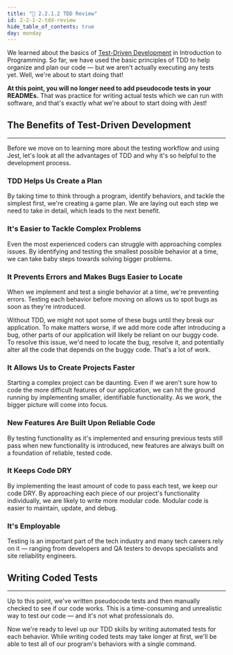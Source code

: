```yaml
---
title: "📓 2.2.1.2 TDD Review"
id: 2-2-1-2-tdd-review
hide_table_of_contents: true
day: monday
---
```


We learned about the basics of [Test-Driven Development](https://old.learnhowtoprogram.com/lessons/overview-of-test-driven-development-tdd-with-text-analyzer) in Introduction to Programming. So far, we have used the basic principles of TDD to help organize and plan our code — but we aren't actually executing any tests yet. Well, we're about to start doing that!

**At this point, you will no longer need to add pseudocode tests in your READMEs.** That was practice for writing actual tests which we can run with software, and that's exactly what we're about to start doing with Jest!

## The Benefits of Test-Driven Development
---

Before we move on to learning more about the testing workflow and using Jest, let's look at all the advantages of TDD and why it's so helpful to the development process.

### TDD Helps Us Create a Plan

By taking time to think through a program, identify behaviors, and tackle the simplest first, we're creating a game plan. We are laying out each step we need to take in detail, which leads to the next benefit.

### It's Easier to Tackle Complex Problems

Even the most experienced coders can struggle with approaching complex issues. By identifying and testing the smallest possible behavior at a time, we can take baby steps towards solving bigger problems.

### It Prevents Errors and Makes Bugs Easier to Locate

When we implement and test a single behavior at a time, we're preventing errors. Testing each behavior before moving on allows us to spot bugs as soon as they're introduced.

Without TDD, we might not spot some of these bugs until they break our application. To make matters worse, if we add more code after introducing a bug, other parts of our application will likely be reliant on our buggy code. To resolve this issue, we'd need to locate the bug, resolve it, and potentially alter all the code that depends on the buggy code. That's a lot of work.

### It Allows Us to Create Projects Faster

Starting a complex project can be daunting. Even if we aren't sure how to code the more difficult features of our application, we can hit the ground running by implementing smaller, identifiable functionality. As we work, the bigger picture will come into focus.

### New Features Are Built Upon Reliable Code

By testing functionality as it's implemented and ensuring previous tests still pass when new functionality is introduced, new features are always built on a foundation of reliable, tested code.

### It Keeps Code DRY

By implementing the least amount of code to pass each test, we keep our code DRY. By approaching each piece of our project's functionality individually, we are likely to write more modular code. Modular code is easier to maintain, update, and debug.

### It's Employable

Testing is an important part of the tech industry and many tech careers rely on it — ranging from developers and QA testers to devops specialists and site reliability engineers.

## Writing Coded Tests
---

Up to this point, we've written pseudocode tests and then manually checked to see if our code works. This is a time-consuming and unrealistic way to test our code — and it's not what professionals do. 

Now we're ready to level up our TDD skills by writing automated tests for each behavior. While writing coded tests may take longer at first, we'll be able to test all of our program's behaviors with a single command.
